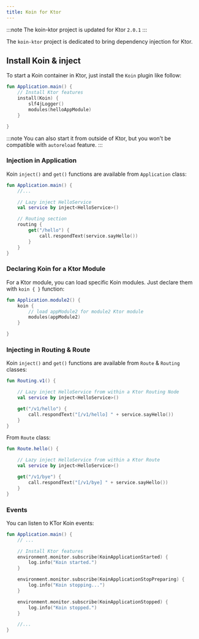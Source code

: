```yaml
---
title: Koin for Ktor
---
```


:::note
 The koin-ktor project is updated for Ktor `2.0.1`
:::


The `koin-ktor` project is dedicated to bring dependency injection for Ktor.

## Install Koin & inject

To start a Koin container in Ktor, just install the `Koin` plugin like follow:

```kotlin
fun Application.main() {
    // Install Ktor features
    install(Koin) {
        slf4jLogger()
        modules(helloAppModule)
    }

}
```

:::note
 You can also start it from outside of Ktor, but you won't be compatible with `autoreload` feature.
:::


### Injection in Application

Koin `inject()` and `get()` functions are available from `Application` class:

```kotlin
fun Application.main() {
    //...

    // Lazy inject HelloService
    val service by inject<HelloService>()

    // Routing section
    routing {
        get("/hello") {
            call.respondText(service.sayHello())
        }
    }
}
```

### Declaring Koin for a Ktor Module

For a Ktor module, you can load specific Koin modules. Just declare them with `koin { }` function:


```kotlin
fun Application.module2() {
    koin {
        // load appModule2 for module2 Ktor module
        modules(appModule2)
    }

}
```


### Injecting in Routing & Route 

Koin `inject()` and `get()` functions are available from `Route` & `Routing` classes:

```kotlin
fun Routing.v1() {

    // Lazy inject HelloService from within a Ktor Routing Node
    val service by inject<HelloService>()

    get("/v1/hello") {
        call.respondText("[/v1/hello] " + service.sayHello())
    }
}

```

From `Route` class:

```kotlin
fun Route.hello() {

    // Lazy inject HelloService from within a Ktor Route
    val service by inject<HelloService>()

    get("/v1/bye") {
        call.respondText("[/v1/bye] " + service.sayHello())
    }
}

```

### Events

You can listen to KTor Koin events:

```kotlin
fun Application.main() {
    // ...

    // Install Ktor features
    environment.monitor.subscribe(KoinApplicationStarted) {
        log.info("Koin started.")
    }

    environment.monitor.subscribe(KoinApplicationStopPreparing) {
        log.info("Koin stopping...")
    }

    environment.monitor.subscribe(KoinApplicationStopped) {
        log.info("Koin stopped.")
    }

    //...
}
```

